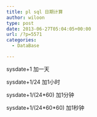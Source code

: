 ```yaml
---
title: pl sql 日期计算
author: wiloon
type: post
date: 2013-06-27T05:04:05+00:00
url: /?p=5571
categories:
  - DataBase

---
```


sysdate+1 加一天

sysdate+1/24 加1小时

sysdate+1/(24*60) 加1分钟

sysdate+1/(24\*60\*60) 加1秒钟